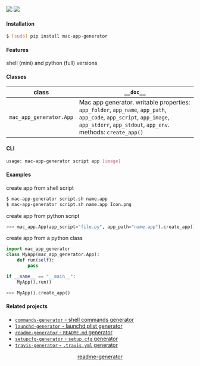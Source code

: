 <!--
https://pypi.org/project/readme-generator/
-->

[![](https://img.shields.io/badge/OS-MacOS-blue.svg?longCache=True)]()
[![](https://img.shields.io/pypi/pyversions/mac-app-generator.svg?longCache=True)](https://pypi.org/project/mac-app-generator/)

#### Installation
```bash
$ [sudo] pip install mac-app-generator
```

#### Features
shell (mini) and python (full) versions

#### Classes
class|`__doc__`
-|-
`mac_app_generator.App` |Mac app generator. writable properties: `app_folder`, `app_name`, `app_path`, `app_code`, `app_script`, `app_image`, `app_stderr`, `app_stdout`, `app_env`. methods: `create_app()`

#### CLI
```bash
usage: mac-app-generator script app [image]
```

#### Examples
create app from shell script
```bash
$ mac-app-generator script.sh name.app
$ mac-app-generator script.sh name.app Icon.png
```

create app from python script
```python
>>> mac_app.App(app_script="file.py", app_path="name.app").create_app()
```

create app from a python class
```python
import mac_app_generator
class MyApp(mac_app_generator.App):
    def run(self):
        pass

if __name__ == "__main__":
    MyApp().run()
```

```python
>>> MyApp().create_app()
```

#### Related projects
+   [`commands-generator` - shell commands generator](https://pypi.org/project/commands-generator/)
+   [`launchd-generator` - launchd.plist generator](https://pypi.org/project/launchd-generator/)
+   [`readme-generator` - `README.md` generator](https://pypi.org/project/readme-generator/)
+   [`setupcfg-generator` - `setup.cfg` generator](https://pypi.org/project/setupcfg-generator/)
+   [`travis-generator` - `.travis.yml` generator](https://pypi.org/project/travis-generator/)

<p align="center">
    <a href="https://pypi.org/project/readme-generator/">readme-generator</a>
</p>